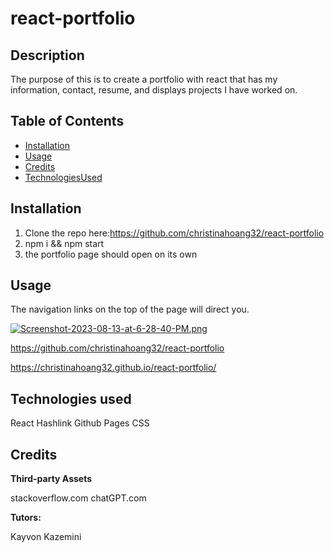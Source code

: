 # react-portfolio

## Description

The purpose of this is to create a portfolio with react that has my information, contact, resume, and displays projects I have worked on. 

## Table of Contents

- [Installation](#installation)
- [Usage](#usage)
- [Credits](#credits)
- [TechnologiesUsed](#technologies-used)


## Installation

1. Clone the repo here:https://github.com/christinahoang32/react-portfolio
2. npm i && npm start
3. the portfolio page should open on its own

## Usage

The navigation links on the top of the page will direct you. 


[![Screenshot-2023-08-13-at-6-28-40-PM.png](https://i.postimg.cc/RVpYpH31/Screenshot-2023-08-13-at-6-28-40-PM.png)](https://postimg.cc/ZC3jC0x0)


https://github.com/christinahoang32/react-portfolio

https://christinahoang32.github.io/react-portfolio/

## Technologies used 
React
Hashlink
Github Pages
CSS

## Credits

**Third-party Assets**  

stackoverflow.com
chatGPT.com

**Tutors:**  

Kayvon Kazemini
 

